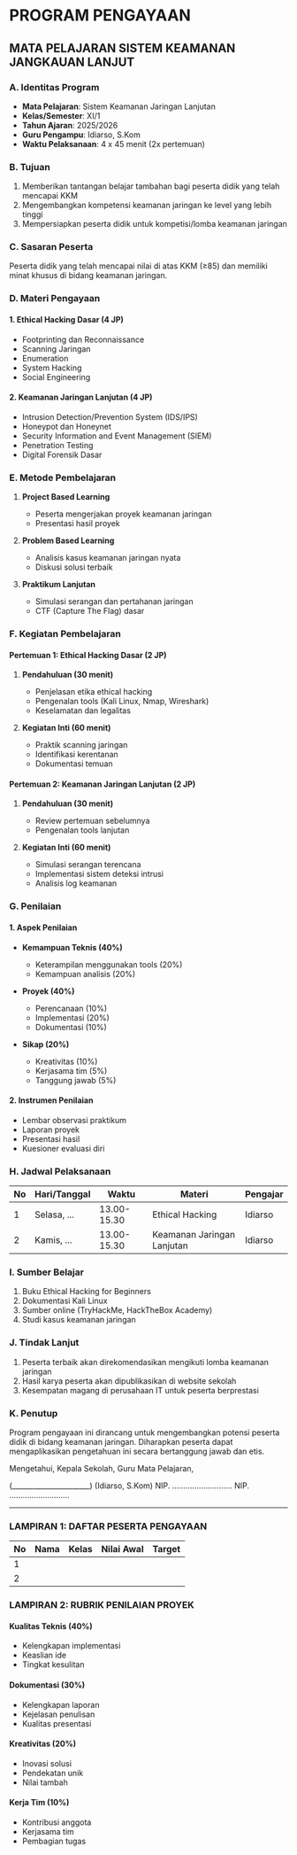 # PROGRAM PENGAYAAN
## MATA PELAJARAN SISTEM KEAMANAN JANGKAUAN LANJUT

### A. Identitas Program
- **Mata Pelajaran**: Sistem Keamanan Jaringan Lanjutan
- **Kelas/Semester**: XI/1
- **Tahun Ajaran**: 2025/2026
- **Guru Pengampu**: Idiarso, S.Kom
- **Waktu Pelaksanaan**: 4 x 45 menit (2x pertemuan)

### B. Tujuan
1. Memberikan tantangan belajar tambahan bagi peserta didik yang telah mencapai KKM
2. Mengembangkan kompetensi keamanan jaringan ke level yang lebih tinggi
3. Mempersiapkan peserta didik untuk kompetisi/lomba keamanan jaringan

### C. Sasaran Peserta
Peserta didik yang telah mencapai nilai di atas KKM (≥85) dan memiliki minat khusus di bidang keamanan jaringan.

### D. Materi Pengayaan

#### 1. Ethical Hacking Dasar (4 JP)
- Footprinting dan Reconnaissance
- Scanning Jaringan
- Enumeration
- System Hacking
- Social Engineering

#### 2. Keamanan Jaringan Lanjutan (4 JP)
- Intrusion Detection/Prevention System (IDS/IPS)
- Honeypot dan Honeynet
- Security Information and Event Management (SIEM)
- Penetration Testing
- Digital Forensik Dasar

### E. Metode Pembelajaran
1. **Project Based Learning**
   - Peserta mengerjakan proyek keamanan jaringan
   - Presentasi hasil proyek

2. **Problem Based Learning**
   - Analisis kasus keamanan jaringan nyata
   - Diskusi solusi terbaik

3. **Praktikum Lanjutan**
   - Simulasi serangan dan pertahanan jaringan
   - CTF (Capture The Flag) dasar

### F. Kegiatan Pembelajaran

#### Pertemuan 1: Ethical Hacking Dasar (2 JP)
1. **Pendahuluan (30 menit)**
   - Penjelasan etika ethical hacking
   - Pengenalan tools (Kali Linux, Nmap, Wireshark)
   - Keselamatan dan legalitas

2. **Kegiatan Inti (60 menit)**
   - Praktik scanning jaringan
   - Identifikasi kerentanan
   - Dokumentasi temuan

#### Pertemuan 2: Keamanan Jaringan Lanjutan (2 JP)
1. **Pendahuluan (30 menit)**
   - Review pertemuan sebelumnya
   - Pengenalan tools lanjutan

2. **Kegiatan Inti (60 menit)**
   - Simulasi serangan terencana
   - Implementasi sistem deteksi intrusi
   - Analisis log keamanan

### G. Penilaian

#### 1. Aspek Penilaian
- **Kemampuan Teknis (40%)**
  - Keterampilan menggunakan tools (20%)
  - Kemampuan analisis (20%)

- **Proyek (40%)**
  - Perencanaan (10%)
  - Implementasi (20%)
  - Dokumentasi (10%)

- **Sikap (20%)**
  - Kreativitas (10%)
  - Kerjasama tim (5%)
  - Tanggung jawab (5%)

#### 2. Instrumen Penilaian
- Lembar observasi praktikum
- Laporan proyek
- Presentasi hasil
- Kuesioner evaluasi diri

### H. Jadwal Pelaksanaan

| No | Hari/Tanggal | Waktu | Materi | Pengajar |
|----|--------------|-------|--------|----------|
| 1  | Selasa, ...  | 13.00-15.30 | Ethical Hacking | Idiarso |
| 2  | Kamis, ...   | 13.00-15.30 | Keamanan Jaringan Lanjutan | Idiarso |

### I. Sumber Belajar
1. Buku Ethical Hacking for Beginners
2. Dokumentasi Kali Linux
3. Sumber online (TryHackMe, HackTheBox Academy)
4. Studi kasus keamanan jaringan

### J. Tindak Lanjut
1. Peserta terbaik akan direkomendasikan mengikuti lomba keamanan jaringan
2. Hasil karya peserta akan dipublikasikan di website sekolah
3. Kesempatan magang di perusahaan IT untuk peserta berprestasi

### K. Penutup
Program pengayaan ini dirancang untuk mengembangkan potensi peserta didik di bidang keamanan jaringan. Diharapkan peserta dapat mengaplikasikan pengetahuan ini secara bertanggung jawab dan etis.

Mengetahui,
Kepala Sekolah, Guru Mata Pelajaran,


(______________________) (Idiarso, S.Kom)
NIP. ........................... NIP. ...........................

---
### LAMPIRAN 1: DAFTAR PESERTA PENGAYAAN

| No | Nama | Kelas | Nilai Awal | Target |
|----|------|-------|------------|--------|
| 1  |      |       |            |        |
| 2  |      |       |            |        |

### LAMPIRAN 2: RUBRIK PENILAIAN PROYEK

#### Kualitas Teknis (40%)
- Kelengkapan implementasi
- Keaslian ide
- Tingkat kesulitan

#### Dokumentasi (30%)
- Kelengkapan laporan
- Kejelasan penulisan
- Kualitas presentasi

#### Kreativitas (20%)
- Inovasi solusi
- Pendekatan unik
- Nilai tambah

#### Kerja Tim (10%)
- Kontribusi anggota
- Kerjasama tim
- Pembagian tugas
